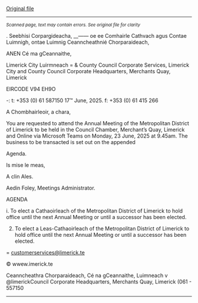 [Original file](https://www.limerick.ie/sites/default/files/media/documents/2025-06/agenda-annual-meeting-of-metropolitan-district-of-limerick-23rd-june-2025.pdf)

---
*<small>Scanned page, text may contain errors. See original file for clarity</small>*  

. Seebhisi Corpargideacha,
__—_—_ oe ee Comhairle Cathvach agus Contae Luimnigh,
ontae Luimnig Ceanncheathnié Chorparaideach,

ANEN Cé ma gCeannaithe,

Limerick City Luirmneach
= & County Council
Corporate Services,
Limerick City and County Council
Corporate Headquarters,
Merchants Quay,
Limerick

EIRCODE V94 EH9O

-: t: +353 (0) 61 587150
17™ June, 2025. f: +353 (0) 61 415 266

A Chombhairleoir, a chara,

You are requested to attend the Annual Meeting of the Metropolitan District of Limerick to be
held in the Council Chamber, Merchant’s Quay, Limerick and Online via Microsoft Teams on
Monday, 23 June, 2025 at 9.45am. The business to be transacted is set out on the appended

Agenda.

Is mise le meas,

A clin Ales.

Aedin Foley,
Meetings Administrator.

AGENDA

i. To elect a Cathaoirleach of the Metropolitan District of Limerick to hold office until the
next Annual Meeting or until a successor has been elected.

2. To elect a Leas-Cathaoirleach of the Metropolitan District of Limerick to hold office until
the next Annual Meeting or until a successor has been elected.

= customerservices@limerick.te

© wwew.imerick.te

Ceanncheathra Chorparaideach, Cé na gCeannaithe, Luimneach v @limerickCouncil
Corporate Headquarters, Merchants Quay, Limerick (061 - 557150


---
